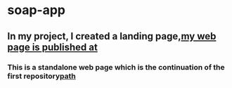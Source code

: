 # soap-app
## In my project, I created a landing page,[my web page is published at](https://mihaelacepraga.github.io/soap-app/ "My GitHub Page")
### This is  a standalone web page which is the continuation of the first repository[path](https://github.com/mihaelacepraga/first-repository/blob/test/soap-app/index.html "first-repository")